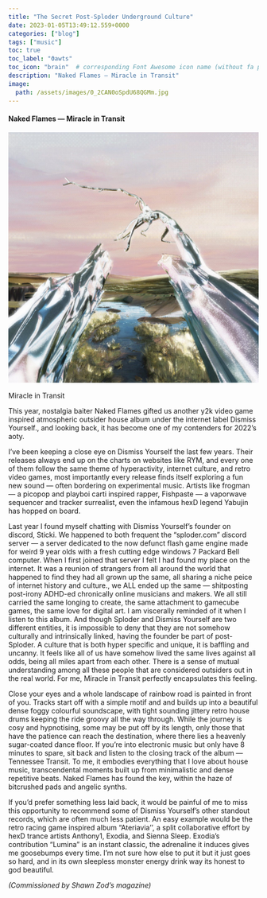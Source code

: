 ```yaml
---
title: "The Secret Post-Sploder Underground Culture"
date: 2023-01-05T13:49:12.559+0000
categories: ["blog"]
tags: ["music"]
toc: true
toc_label: "ϑawts"
toc_icon: "brain"  # corresponding Font Awesome icon name (without fa prefix)
description: "Naked Flames — Miracle in Transit"
image:
  path: /assets/images/0_2CAN0oSpdU68QGMm.jpg
---
```

#### Naked Flames — Miracle in Transit


![Miracle in Transit](/assets/images/0_2CAN0oSpdU68QGMm.jpg)

Miracle in Transit

This year, nostalgia baiter Naked Flames gifted us another y2k video game inspired atmospheric outsider house album under the internet label Dismiss Yourself\., and looking back, it has become one of my contenders for 2022’s aoty\.

I’ve been keeping a close eye on Dismiss Yourself the last few years\. Their releases always end up on the charts on websites like RYM, and every one of them follow the same theme of hyperactivity, internet culture, and retro video games, most importantly every release finds itself exploring a fun new sound — often bordering on experimental music\. Artists like frogman — a picopop and playboi carti inspired rapper, Fishpaste — a vaporwave sequencer and tracker surrealist, even the infamous hexD legend Yabujin has hopped on board\.

Last year I found myself chatting with Dismiss Yourself’s founder on discord, Sticki\. We happened to both frequent the “sploder\.com” discord server — a server dedicated to the now defunct flash game engine made for weird 9 year olds with a fresh cutting edge windows 7 Packard Bell computer\. When I first joined that server I felt I had found my place on the internet\. It was a reunion of strangers from all around the world that happened to find they had all grown up the same, all sharing a niche peice of internet history and culture\., we ALL ended up the same — shitposting post\-irony ADHD\-ed chronically online musicians and makers\. We all still carried the same longing to create, the same attachment to gamecube games, the same love for digital art\. I am viscerally reminded of it when I listen to this album\. And though Sploder and Dismiss Yourself are two different entities, it is impossible to deny that they are not somehow culturally and intrinsically linked, having the founder be part of post\-Sploder\. A culture that is both hyper specific and unique, it is baffling and uncanny\. It feels like all of us have somehow lived the same lives against all odds, being all miles apart from each other\. There is a sense of mutual understanding among all these people that are considered outsiders out in the real world\. For me, Miracle in Transit perfectly encapsulates this feeling\.

Close your eyes and a whole landscape of rainbow road is painted in front of you\. Tracks start off with a simple motif and and builds up into a beautiful dense foggy colourful soundscape, with tight sounding jittery retro house drums keeping the ride groovy all the way through\. While the journey is cosy and hypnotising, some may be put off by its length, only those that have the patience can reach the destination, where there lies a heavenly sugar\-coated dance floor\. If you’re into electronic music but only have 8 minutes to spare, sit back and listen to the closing track of the album — Tennessee Transit\. To me, it embodies everything that I love about house music, transcendental moments built up from minimalistic and dense repetitive beats\. Naked Flames has found the key, within the haze of bitcrushed pads and angelic synths\.

If you’d prefer something less laid back, it would be painful of me to miss this opportunity to recommend some of Dismiss Yourself’s other standout records, which are often much less patient\. An easy example would be the retro racing game inspired album “Ateriavia’’, a split collaborative effort by hexD trance artists Anthony1, Exodia, and Sienna Sleep\. Exodia’s contribution “Lumina” is an instant classic, the adrenaline it induces gives me goosebumps every time\. I’m not sure how else to put it but it just goes so hard, and in its own sleepless monster energy drink way its honest to god beautiful\.

_\(Commissioned by Shawn Zod’s magazine\)_
